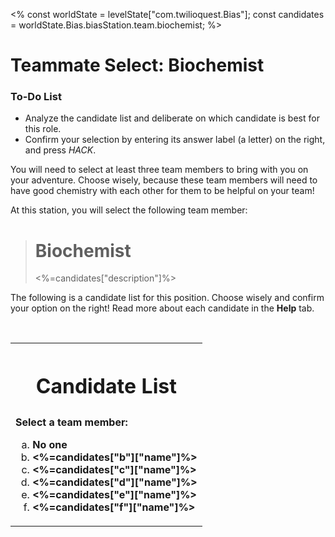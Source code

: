 <%
const worldState = levelState["com.twilioquest.Bias"];
const candidates = worldState.Bias.biasStation.team.biochemist;
%>

# Teammate Select: Biochemist

<div class="aside">
<h3>To-Do List</h3>
<ul>
  <li>Analyze the candidate list and deliberate on which candidate is best for this role.</li>
  <li>Confirm your selection by entering its answer label (a letter) on the right, and press <i>HACK</i>.</li>
</ul>
</div>

You will need to select at least three team members to bring with you on your adventure. Choose wisely, because these team members will need to have good chemistry with each other for them to be helpful on your team! 

At this station, you will select the following team member:

> <h1>Biochemist</h1>
> <%=candidates["description"]%>

The following is a candidate list for this position. Choose wisely and confirm your option on the right! Read more about each candidate in the **Help** tab.

<br>

<table style="border:none !important">

<tr><th style="border:none !important"><h1>Candidate List</h1></th></tr>
<tr><td>
<strong>Select a team member: </strong>
<ol type="a">
<li><b>No one</b></li>
<li><b><%=candidates["b"]["name"]%></b></li>
<li><b><%=candidates["c"]["name"]%></b></li>
<li><b><%=candidates["d"]["name"]%></b></li>
<li><b><%=candidates["e"]["name"]%></b></li>
<li><b><%=candidates["f"]["name"]%></b></li>
</ol>
</td></tr>

</table>